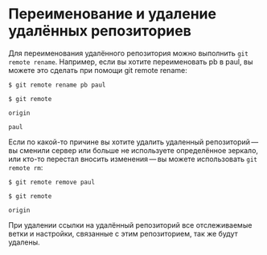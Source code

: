 # Переименование и удаление удалённых репозиториев

Для переименования удалённого репозитория можно выполнить ```git remote rename```. Например, если вы хотите переименовать pb в paul, вы можете это сделать при помощи git remote rename:

```$ git remote rename pb paul```

```$ git remote```

```origin```

```paul```

Если по какой-то причине вы хотите удалить удаленный репозиторий — вы сменили сервер или больше не используете определённое зеркало, или кто-то перестал вносить изменения — вы можете использовать ```git remote rm```:

```$ git remote remove paul```

```$ git remote```

```origin```

При удалении ссылки на удалённый репозиторий все отслеживаемые ветки и настройки, связанные с этим репозиторием, так же будут удалены.
